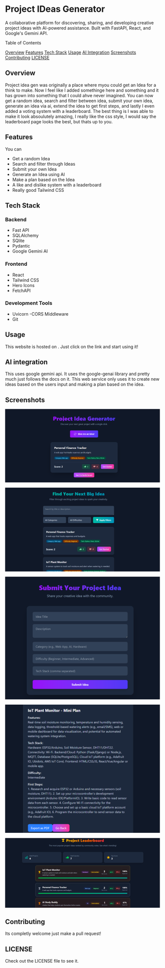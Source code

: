 # Project IDeas Generator

A collaborative platform for discovering, sharing, and developing creative project ideas with AI-powered assistance. Built with FastAPI, React, and Google's Gemini API.

Table of Contents

[Overview](#Overview)
[Features](#features)
[Tech Stack](#tech-stack)
[Usage](#usage)
[AI Integration](#ai-integration)
[Screenshots](#screenshots)
[Contributing](#contributing)
[LICENSE](#license)

## Overview

Project idea gen was originally a place where myou could get an Idea for a think to make. Now I feel like I added somethinge here and something and it has grown into something that I could ahve never imagined. You can now get a random idea, search and filter between idea, submit your own idea, generate an idea  via ai, extend the idea to get first steps, and lastly I even added a voting system with a leaderboard. The best thing is I was able to make it look absoulutely amazing, I really like the css style, I would say the leaderboard page looks the best, but thats up to you.

## Features 

You can

- Get a random Idea
- Search and filter through Ideas
- Submit your own Idea
- Generate an Idea using AI
- Make a plan based on the Idea
- A like and dislike system with a leaderboard
- Really good Tailwind CSS

## Tech Stack

### Backend

- Fast API
- SQLAlchemy
- SQlite
- Pydantic
- Google Gemini AI

### Frontend

- React
- Tailwind CSS
- Hero Icons
- FetchAPI

### Development Tools

- Uvicorn
-CORS Middleware
- Git

## Usage

This website is hosted on [](). Just click on the link and start using it!

## AI integration

This uses google gemini api. It uses the google-genai library and pretty much just follows the docs on it.
This web service only uses it to create new ideas based on the users input and making a plan based on the idea.

## Screenshots

![picture](/pictures/Screenshot%202025-08-20%20090435.png)

![picture](/pictures/Screenshot%202025-08-20%20090442.png)

![picture](/pictures/Screenshot%202025-08-20%20090449.png)

![picture](/pictures/Screenshot%202025-08-20%20090516.png)

![picture](/pictures/Screenshot%202025-08-20%20090528.png)

## Contributing

Its completly welcome just make a pull request!

## LICENSE

Check out the LICENSE file to see it.